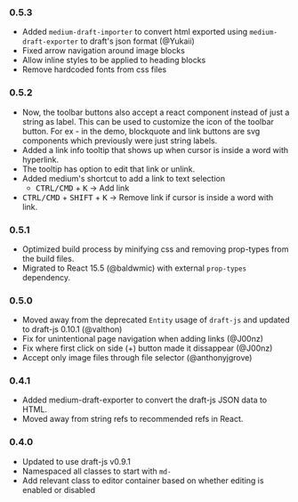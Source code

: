 ### 0.5.3

- Added `medium-draft-importer` to convert html exported using `medium-draft-exporter` to draft's json format (@Yukaii)
- Fixed arrow navigation around image blocks
- Allow inline styles to be applied to heading blocks
- Remove hardcoded fonts from css files

### 0.5.2

- Now, the toolbar buttons also accept a react component instead of just a string as label.
  This can be used to customize the icon of the toolbar button. For ex - in the
  demo, blockquote and link buttons are svg components which previously were
  just string labels.
- Added a link info tooltip that shows up when cursor is inside a word with hyperlink.
- The tooltip has option to edit that link or unlink.
- Added medium's shortcut to add a link to text selection
    - <kbd>CTRL/CMD</kbd> + <kbd>K</kbd> -> Add link
- <kbd>CTRL/CMD</kbd> + <kbd>SHIFT</kbd> + <kbd>K</kbd> -> Remove link if cursor is inside a word with link.

### 0.5.1

- Optimized build process by minifying css and removing prop-types from the build files.
- Migrated to React 15.5 (@baldwmic) with external `prop-types` dependency.

### 0.5.0

- Moved away from the deprecated `Entity` usage of `draft-js` and updated to draft-js 0.10.1 (@valthon)
- Fix for unintentional page navigation when adding links (@J00nz)
- Fix where first click on side (+) button made it dissappear (@J00nz)
- Accept only image files through file selector (@anthonyjgrove)

### 0.4.1

- Added medium-draft-exporter to convert the draft-js JSON data to HTML.
- Moved away from string refs to recommended refs in React.

### 0.4.0

- Updated to use draft-js v0.9.1
- Namespaced all classes to start with `md-`
- Add relevant class to editor container based on whether editing is enabled or disabled
